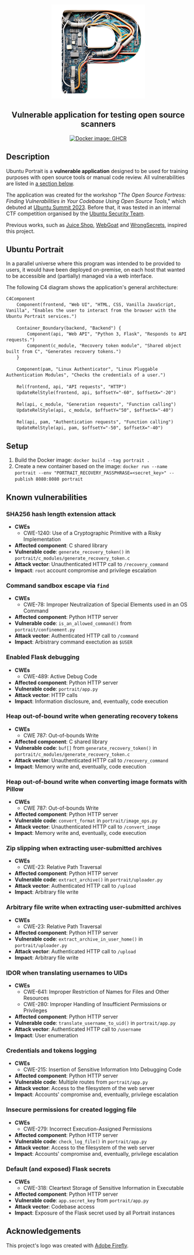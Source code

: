 <p align="center">
    <img src="others/logo.png" height="256" alt="Ubuntu Portrait logo"/>
</p>
<h2 align="center">Vulnerable application for testing open source scanners</h2>
<p align="center" float="left">
    <a href="https://github.com/iosifache/oss_fortress/pkgs/container/oss_fortress">
      <img src="https://img.shields.io/badge/Docker_image-GHCR-blue?logo=docker" height="17" alt="Docker image: GHCR"/>
    </a>
</p>

## Description

Ubuntu Portrait is a **vulnerable application** designed to be used for training purposes with open source tools or manual code review. All vulnerabilities are listed in [a section below](#known-vulnerabilities).

The application was created for the workshop "*The Open Source Fortress: Finding Vulnerabilities in Your Codebase Using Open Source Tools*," which debuted at [Ubuntu Summit 2023](https://events.canonical.com/event/31/contributions/219). Before that, it was tested in an internal CTF competition organised by the [Ubuntu Security Team](https://wiki.ubuntu.com/SecurityTeam).

Previous works, such as [Juice Shop](https://owasp.org/www-project-juice-shop), [WebGoat](https://github.com/WebGoat/WebGoat) and [WrongSecrets](https://owasp.org/www-project-juice-shop), inspired this project.

## Ubuntu Portrait

In a parallel universe where this program was intended to be provided to users, it would have been deployed on-premise, on each host that wanted to be accessible and (partially) managed via a web interface.

The following C4 diagram shows the application's general architecture:


```mermaid
C4Component
    Component(frontend, "Web UI", "HTML, CSS, Vanilla JavaScript, Vanilla", "Enables the user to interact from the browser with the Ubuntu Portrait services.")
    
    Container_Boundary(backend, "Backend") {
        Component(api, "Web API", "Python 3, Flask", "Responds to API requests.")
        Component(c_module, "Recovery token module", "Shared object built from C", "Generates recovery tokens.")
    }

    Component(pam, "Linux Authenticator", "Linux Pluggable Authentication Modules", "Checks the credentials of a user.")

    Rel(frontend, api, "API requests", "HTTP")
    UpdateRelStyle(frontend, api, $offsetY="-60", $offsetX="-20")

    Rel(api, c_module, "Generation requests", "Function calling")
    UpdateRelStyle(api, c_module, $offsetY="50", $offsetX="-40")

    Rel(api, pam, "Authentication requests", "Function calling")
    UpdateRelStyle(api, pam, $offsetY="-50", $offsetX="-40")
```

## Setup

1. Build the Docker image: `docker build --tag portrait .`
2. Create a new container based on the image: `docker run --name portrait --env "PORTRAIT_RECOVERY_PASSPHRASE=<secret_key>" --publish 8080:8080 portrait`

## Known vulnerabilities

### SHA256 hash length extension attack

- **CWEs**
  - CWE-1240: Use of a Cryptographic Primitive with a Risky Implementation
- **Affected component**: C shared library
- **Vulnerable code**: `generate_recovery_token()` in `portrait/c_modules/generate_recovery_token.c`
- **Attack vector**: Unauthenticated HTTP call to `/recovery_command`
- **Impact**: `root` account compromise and privilege escalation

### Command sandbox escape via `find`

- **CWEs**
  - CWE-78: Improper Neutralization of Special Elements used in an OS Command
- **Affected component**: Python HTTP server
- **Vulnerable code**: `is_an_allowed_command()` from `portrait/confinement.py`
- **Attack vector**: Authenticated HTTP call to `/command`
- **Impact**: Arbistrary command exectution as `$USER`

### Enabled Flask debugging

- **CWEs**
  - CWE-489: Active Debug Code
- **Affected component**: Python HTTP server
- **Vulnerable code**: `portrait/app.py`
- **Attack vector**: HTTP calls
- **Impact**: Information disclosure, and, eventually, code execution

### Heap out-of-bound write when generating recovery tokens

- **CWEs**
  - CWE 787: Out-of-bounds Write
- **Affected component**: C shared library
- **Vulnerable code**: `buf[]` from `generate_recovery_token()` in `portrait/c_modules/generate_recovery_token.c`
- **Attack vector**: Unauthenticated HTTP call to `/recovery_command`
- **Impact**: Memory write and, eventually, code execution

### Heap out-of-bound write when converting image formats with Pillow

- **CWEs**
  - CWE 787: Out-of-bounds Write
- **Affected component**: Python HTTP server
- **Vulnerable code**: `convert_format` in `portrait/image_ops.py`
- **Attack vector**: Unauthenticated HTTP call to `/convert_image`
- **Impact**: Memory write and, eventually, code execution

### Zip slipping when extracting user-submitted archives

- **CWEs**
  - CWE-23: Relative Path Traversal
- **Affected component**: Python HTTP server
- **Vulnerable code**: `extract_archive()` in `portrait/uploader.py`
- **Attack vector**: Authenticated HTTP call to `/upload`
- **Impact**: Arbitrary file write

### Arbitrary file write when extracting user-submitted archives

- **CWEs**
  - CWE-23: Relative Path Traversal
- **Affected component**: Python HTTP server
- **Vulnerable code**: `extract_archive_in_user_home()` in `portrait/uploader.py`
- **Attack vector**: Authenticated HTTP call to `/upload`
- **Impact**: Arbitrary file write

### IDOR when translating usernames to UIDs

- **CWEs**
  - CWE-641: Improper Restriction of Names for Files and Other Resources
  - CWE-280: Improper Handling of Insufficient Permissions or Privileges 
- **Affected component**: Python HTTP server
- **Vulnerable code**: `translate_username_to_uid()` in `portrait/app.py`
- **Attack vector**: Authenticated HTTP call to `/username`
- **Impact**: User enumeration

### Credentials and tokens logging

- **CWEs**
  - CWE-215: Insertion of Sensitive Information Into Debugging Code
- **Affected component**: Python HTTP server
- **Vulnerable code**: Multiple routes from `portrait/app.py`
- **Attack vector**: Access to the filesystem of the web server
- **Impact**: Accounts' compromise and, eventually, privilege escalation

### Insecure permissions for created logging file

- **CWEs**
  - CWE-279: Incorrect Execution-Assigned Permissions
- **Affected component**: Python HTTP server
- **Vulnerable code**: `check_log_file()` in `portrait/app.py`
- **Attack vector**: Access to the filesystem of the web server
- **Impact**: Accounts' compromise and, eventually, privilege escalation

### Default (and exposed) Flask secrets

- **CWEs**
  - CWE-318: Cleartext Storage of Sensitive Information in Executable
- **Affected component**: Python HTTP server
- **Vulnerable code**: `app.secret_key` from `portrait/app.py`
- **Attack vector**: Codebase access
- **Impact**: Exposure of the Flask secret used by all Portrait instances

## Acknowledgements

This project's logo was created with [Adobe Firefly](https://firefly.adobe.com).
